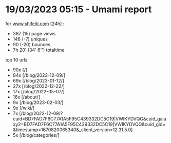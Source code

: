 # 19/03/2023 05:15 - Umami report
for www.shifeiti.com [24h] :

 - 387 (15) page views
 - 146 (-7) uniques
 - 90 (-20) bounces
 - 7h 20'  (34' 6'') totaltime


top 10 urls:
 - 90x [/]
 - 84x [/blog/2022-12-09/]
 - 69x [/blog/2023-01-12/]
 - 27x [/blog/2022-12-22/]
 - 17x [/blog/2022-05-07/]
 - 16x [/about/]
 - 9x [/blog/2023-02-03/]
 - 9x [/wiki/]
 - 7x [/blog/2022-12-09/?cuid=BD7FAD7F6C77A1A5F95C439332DC5C19|VWIKYDVQG&cuid_galaxy2=BD7FAD7F6C77A1A5F95C439332DC5C19|VWIKYDVQG&cuid_gid=&timestamp=1670820065340&_client_version=12.31.5.0]
 - 5x [/blog/categories/]


